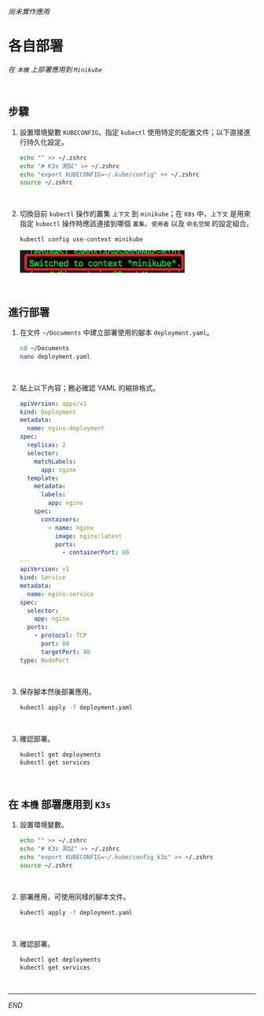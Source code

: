 _尚未實作應用_

# 各自部署

_在 `本機` 上部署應用到 `Minikube`_

<br>

## 步驟

1. 設置環境變數 `KUBECONFIG`，指定 `kubectl` 使用特定的配置文件；以下直接進行持久化設定。

   ```bash
   echo "" >> ~/.zshrc
   echo "# K3s 測試" >> ~/.zshrc
   echo "export KUBECONFIG=~/.kube/config" >> ~/.zshrc
   source ~/.zshrc
   ```

<br>

2. 切換目前 `kubectl` 操作的叢集 `上下文` 到 `minikube`；在 `K8s` 中，`上下文` 是用來指定 `kubectl` 操作時應該連接到哪個 `叢集`、`使用者` 以及 `命名空間` 的設定組合。

   ```bash
   kubectl config use-context minikube
   ```

   ![](images/img_19.png)

<br>

## 進行部署

1. 在文件 `~/Documents` 中建立部署使用的腳本 `deployment.yaml`。

   ```bash
   cd ~/Documents
   nano deployment.yaml
   ```

<br>

2. 貼上以下內容；務必確認 YAML 的縮排格式。

   ```yaml
   apiVersion: apps/v1
   kind: Deployment
   metadata:
     name: nginx-deployment
   spec:
     replicas: 2
     selector:
       matchLabels:
         app: nginx
     template:
       metadata:
         labels:
           app: nginx
       spec:
         containers:
           - name: nginx
             image: nginx:latest
             ports:
               - containerPort: 80
   ---
   apiVersion: v1
   kind: Service
   metadata:
     name: nginx-service
   spec:
     selector:
       app: nginx
     ports:
       - protocol: TCP
         port: 80
         targetPort: 80
   type: NodePort
   ```

<br>

3. 保存腳本然後部署應用。

   ```bash
   kubectl apply -f deployment.yaml
   ```

<br>

3. 確認部署。

   ```bash
   kubectl get deployments
   kubectl get services
   ```

<br>

## 在 `本機` 部署應用到 `K3s`

1. 設置環境變數。

   ```bash
   echo "" >> ~/.zshrc
   echo "# K3s 測試" >> ~/.zshrc
   echo "export KUBECONFIG=~/.kube/config_k3s" >> ~/.zshrc
   source ~/.zshrc
   ```

<br>

2. 部署應用，可使用同樣的腳本文件。

   ```bash
   kubectl apply -f deployment.yaml
   ```

<br>

3. 確認部署。

   ```bash
   kubectl get deployments
   kubectl get services
   ```

<br>

___

_END_
